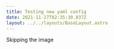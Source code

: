 ```yaml
---
title: Testing new yaml config
date: 2021-11-27T02:35:30.037Z
layout: ../../layouts/BaseLayout.astro
---
```

Skipping the image